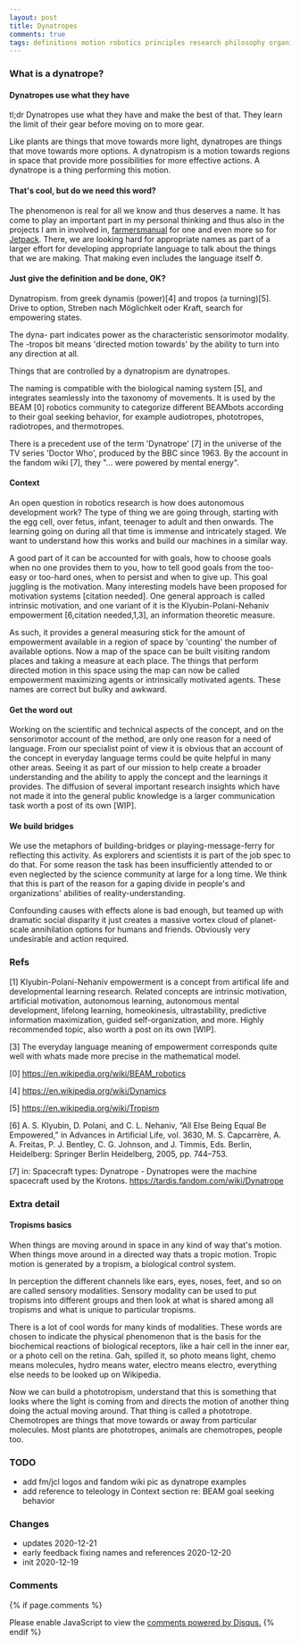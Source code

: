 ```yaml
---
layout: post
title: Dynatropes
comments: true
tags: definitions motion robotics principles research philosophy organization-of-behavior smp jcl gt
---
```


### What is a dynatrope?

#### Dynatropes use what they have

tl;dr Dynatropes use what they have and make the best of that. They learn
the limit of their gear before moving on to more gear.

Like plants are things that move towards more light, dynatropes are
things that move towards more options. A dynatropism is a motion
towards regions in space that provide more possibilities for more
effective actions. A dynatrope is a thing performing this motion.

#### That's cool, but do we need this word?

The phenomenon is real for all we know and thus deserves a name. It
has come to play an important part in my personal thinking and thus
also in the projects I am in involved in,
[farmersmanual](https://web.fm) for one and even more so for
[Jetpack](https://jetpack.cl). There, we are looking hard for
appropriate names as part of a larger effort for developing
appropriate language to talk about the things that we are making.
That making even includes the language itself ⥁.
#### Just give the definition and be done, OK?

Dynatropism. from greek dynamis (power)[4] and tropos (a
turning)[5]. Drive to option, Streben nach Möglichkeit oder Kraft,
search for empowering states.

The dyna- part indicates power as the characteristic sensorimotor
modality. The -tropos bit means 'directed motion towards' by the
ability to turn into any direction at all.

Things that are controlled by a dynatropism are dynatropes.

The naming is compatible with the biological naming system [5], and
integrates seamlessly into the taxonomy of movements. It is used by
the BEAM [0] robotics community to categorize different BEAMbots
according to their goal seeking behavior, for example audiotropes,
phototropes, radiotropes, and thermotropes.

There is a precedent use of the term 'Dynatrope' [7] in the universe
of the TV series 'Doctor Who', produced by the BBC since 1963. By the
account in the fandom wiki [7], they "... were powered by mental
energy".

#### Context

An open question in robotics research is how does autonomous
development work? The type of thing we are going through, starting
with the egg cell, over fetus, infant, teenager to adult and then
onwards. The learning going on during all that time is immense and
intricately staged. We want to understand how this works and build our
machines in a similar way.

A good part of it can be accounted for with goals, how to choose goals
when no one provides them to you, how to tell good goals from the
too-easy or too-hard ones, when to persist and when to give up. This
goal juggling is the motivation. Many interesting models have been
proposed for motivation systems [citation needed]. One general
approach is called intrinsic motivation, and one variant of it is the
Klyubin-Polani-Nehaniv empowerment [6,citation needed,1,3], an
information theoretic measure.

As such, it provides a general measuring stick for the amount of
empowerment available in a region of space by 'counting' the number of
available options. Now a map of the space can be built visiting random
places and taking a measure at each place. The things that perform
directed motion in this space using the map can now be called
empowerment maximizing agents or intrinsically motivated agents. These
names are correct but bulky and awkward.

#### Get the word out

Working on the scientific and technical aspects of the concept, and on
the sensorimotor account of the method, are only one reason for a need
of language. From our specialist point of view it is obvious that an
account of the concept in everyday language terms could be quite
helpful in many other areas. Seeing it as part of our mission to help
create a broader understanding and the ability to apply the concept
and the learnings it provides. The diffusion of several important
research insights which have not made it into the general public
knowledge is a larger communication task worth a post of its own
[WIP].

#### We build bridges

We use the metaphors of building-bridges or playing-message-ferry for
reflecting this activity. As explorers and scientists it is part of
the job spec to do that. For some reason the task has been
insufficiently attended to or even neglected by the science community
at large for a long time. We think that this is part of the reason for
a gaping divide in people's and organizations' abilities of
reality-understanding.

Confounding causes with effects alone is bad enough, but teamed up
with dramatic social disparity it just creates a massive vortex cloud
of planet-scale annihilation options for humans and friends. Obviously
very undesirable and action required.

### Refs

[1] Klyubin-Polani-Nehaniv empowerment is a concept from artifical life and developmental learning research. Related concepts are intrinsic motivation, artificial motivation, autonomous learning, autonomous mental development, lifelong learning, homeokinesis, ultrastability, predictive information maximization, guided self-organization, and more. Highly recommended topic, also worth a post on its own [WIP].

[3] The everyday language meaning of empowerment corresponds quite well with whats made more precise in the mathematical model.

[0] <https://en.wikipedia.org/wiki/BEAM_robotics>

[4] <https://en.wikipedia.org/wiki/Dynamics>

[5] <https://en.wikipedia.org/wiki/Tropism>

[6] A. S. Klyubin, D. Polani, and C. L. Nehaniv, “All Else Being Equal Be Empowered,” in Advances in Artificial Life, vol. 3630, M. S. Capcarrère, A. A. Freitas, P. J. Bentley, C. G. Johnson, and J. Timmis, Eds. Berlin, Heidelberg: Springer Berlin Heidelberg, 2005, pp. 744–753.

[7] in: Spacecraft types: Dynatrope - Dynatropes were the machine spacecraft used by the Krotons. <https://tardis.fandom.com/wiki/Dynatrope>

### Extra detail
#### Tropisms basics

When things are moving around in space in any kind of way that's
motion. When things move around in a directed way thats a tropic
motion. Tropic motion is generated by a tropism, a biological control
system.

In perception the different channels like ears, eyes, noses, feet, and
so on are called sensory modalities. Sensory modality can be used to
put tropisms into different groups and then look at what is shared
among all tropisms and what is unique to particular tropisms.

There is a lot of cool words for many kinds of modalities. These words
are chosen to indicate the physical phenomenon that is the basis for
the biochemical reactions of biological receptors, like a hair cell in
the inner ear, or a photo cell on the retina. Gah, spilled it, so
photo means light, chemo means molecules, hydro means water, electro
means electro, everything else needs to be looked up on Wikipedia.

Now we can build a phototropism, understand that this is something
that looks where the light is coming from and directs the motion of
another thing doing the actual moving around. That thing is called a
phototrope. Chemotropes are things that move towards or away from
particular molecules. Most plants are phototropes, animals are
chemotropes, people too.

### TODO
- add fm/jcl logos and fandom wiki pic as dynatrope examples
- add reference to teleology in Context section re: BEAM goal seeking behavior

### Changes
- updates 2020-12-21
- early feedback fixing names and references 2020-12-20
- init 2020-12-19

### Comments

{% if page.comments %}
<div id="disqus_thread"></div>
<script>

/**
*  RECOMMENDED CONFIGURATION VARIABLES: EDIT AND UNCOMMENT THE SECTION BELOW TO INSERT DYNAMIC VALUES FROM YOUR PLATFORM OR CMS.
*  LEARN WHY DEFINING THESE VARIABLES IS IMPORTANT: https://disqus.com/admin/universalcode/#configuration-variables*/
/*
var disqus_config = function () {
this.page.url = PAGE_URL;  // Replace PAGE_URL with your page's canonical URL variable
this.page.identifier = PAGE_IDENTIFIER; // Replace PAGE_IDENTIFIER with your page's unique identifier variable
};
*/
(function() { // DON'T EDIT BELOW THIS LINE
var d = document, s = d.createElement('script');
s.src = '//x75.disqus.com/embed.js';
s.setAttribute('data-timestamp', +new Date());
(d.head || d.body).appendChild(s);
})();
</script>
<noscript>Please enable JavaScript to view the <a href="https://disqus.com/?ref_noscript">comments powered by Disqus.</a></noscript>
{% endif %}

